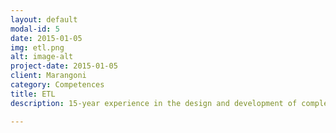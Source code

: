 ```yaml
---
layout: default
modal-id: 5
date: 2015-01-05
img: etl.png
alt: image-alt
project-date: 2015-01-05
client: Marangoni
category: Competences
title: ETL
description: 15-year experience in the design and development of complex ETL flows. Good expertise in Oracle OWB/ODI, SAP Data Services, Informatica, Talend

---
```

